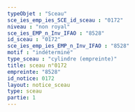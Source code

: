 ```yaml
---
typeObjet : "Sceau"
sce_ies_emp_ies_SCE_id_sceau : "0172"
niveau : "non royal"
sce_ies_EMP_n_Inv_IFAO : "8528"
id_sceau : "0172"
sce_ies_emp_ies_EMP_n_Inv_IFAO : "8528"
motif : "indéterminé"
type_sceau : "cylindre (empreinte)"
title: sceau n°0172
empreinte: "8528"
id_notice: 0172
layout: notice_sceau
type: sceau
partie: 1
---
```

